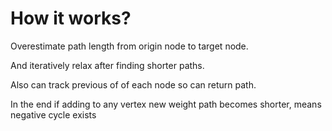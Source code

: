 # How it works?

Overestimate path length from origin node to target node.

And iteratively relax after finding shorter paths.

Also can track previous of of each node so can return path.

In the end if adding to any vertex new weight path becomes shorter, means negative cycle exists